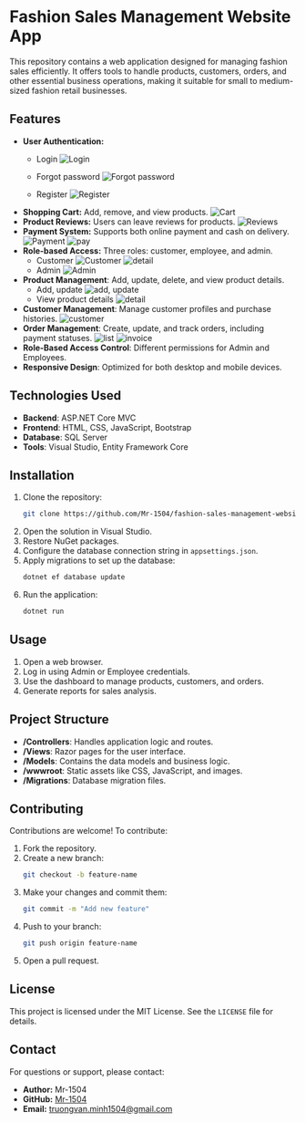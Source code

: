 # Fashion Sales Management Website App

This repository contains a web application designed for managing fashion sales efficiently. It offers tools to handle products, customers, orders, and other essential business operations, making it suitable for small to medium-sized fashion retail businesses.

## Features
- **User Authentication:** 
    - Login
    ![Login](./demo/login.png)

    - Forgot password
    ![Forgot password](./demo/forgot%20password.png)

    - Register
    ![Register](./demo/register.png)
- **Shopping Cart:** Add, remove, and view products.
    ![Cart](./demo/cart.png)
- **Product Reviews:** Users can leave reviews for products.
    ![Reviews](./demo/Product%20Review.png)
- **Payment System:** Supports both online payment and cash on delivery.
    ![Payment](./demo/payment.png)
    ![pay](./demo/pay.png)
- **Role-based Access:** Three roles: customer, employee, and admin.
    - Customer
    ![Customer](./demo/home%20for%20customer.png)
    ![detail](./demo/product%20detail.png)
    - Admin
    ![Admin](./demo/admin.png)
- **Product Management**: Add, update, delete, and view product details.
    - Add, update
    ![add, update](./demo/add.png)
    - View product details
    ![detail](./demo/detail.png)
- **Customer Management**: Manage customer profiles and purchase histories.
    ![customer](./demo/cus.png)
- **Order Management**: Create, update, and track orders, including payment statuses.
    ![list](./demo/invoice%20list.png)
    ![invoice](./demo/invoice%20detail.png)
- **Role-Based Access Control**: Different permissions for Admin and Employees.
- **Responsive Design**: Optimized for both desktop and mobile devices.

## Technologies Used

- **Backend**: ASP.NET Core MVC
- **Frontend**: HTML, CSS, JavaScript, Bootstrap
- **Database**: SQL Server
- **Tools**: Visual Studio, Entity Framework Core

## Installation

1. Clone the repository:
   ```bash
   git clone https://github.com/Mr-1504/fashion-sales-management-website-app.git
   ```
2. Open the solution in Visual Studio.
3. Restore NuGet packages.
4. Configure the database connection string in `appsettings.json`.
5. Apply migrations to set up the database:
   ```bash
   dotnet ef database update
   ```
6. Run the application:
   ```bash
   dotnet run
   ```

## Usage

1. Open a web browser.
2. Log in using Admin or Employee credentials.
3. Use the dashboard to manage products, customers, and orders.
4. Generate reports for sales analysis.

## Project Structure

- **/Controllers**: Handles application logic and routes.
- **/Views**: Razor pages for the user interface.
- **/Models**: Contains the data models and business logic.
- **/wwwroot**: Static assets like CSS, JavaScript, and images.
- **/Migrations**: Database migration files.

## Contributing

Contributions are welcome! To contribute:

1. Fork the repository.
2. Create a new branch:
   ```bash
   git checkout -b feature-name
   ```
3. Make your changes and commit them:
   ```bash
   git commit -m "Add new feature"
   ```
4. Push to your branch:
   ```bash
   git push origin feature-name
   ```
5. Open a pull request.

## License

This project is licensed under the MIT License. See the `LICENSE` file for details.

## Contact

For questions or support, please contact:

- **Author:** Mr-1504
- **GitHub:** [Mr-1504](https://github.com/Mr-1504)
- **Email:** [truongvan.minh1504@gmail.com](truongvan.minh1504@gmail.com)
